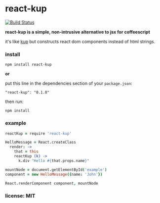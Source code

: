 # react-kup

[![Build Status](https://travis-ci.org/snd/react-kup.png)](https://travis-ci.org/snd/react-kup)

**react-kup is a simple, non-intrusive alternative to jsx for coffeescript**

it's like [kup](https://github.com/snd/kup) but constructs react dom components instead of html strings.

### install

```
npm install react-kup
```

**or**

put this line in the dependencies section of your `package.json`:

```
"react-kup": "0.1.0"
```

then run:

```
npm install
```

### example

```coffeescript
reactKup = require 'react-kup'

HelloMessage = React.createClass
  render: ->
    that = this
    reactKup (k) ->
      k.div "Hello #{that.props.name}"

mountNode = document.getElementById('example')
component = new HelloMessage({name: 'John'})

React.renderComponent component, mountNode
```

### license: MIT
